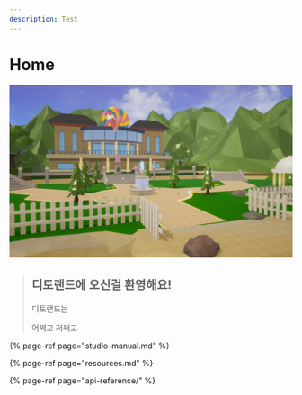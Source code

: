 ```yaml
---
description: Test
---
```


# Home

![](.gitbook/assets/2.png)

> ## 디토랜드에 오신걸 환영해요!
>
> 디토랜드는
>
> 어쩌고 저쩌고



{% page-ref page="studio-manual.md" %}

{% page-ref page="resources.md" %}

{% page-ref page="api-reference/" %}







